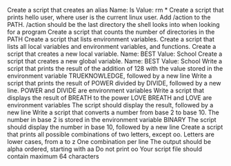 Create a script that creates an alias 
Name: ls   Value: rm *
Create a script that prints hello user, where user is the current linux user.
Add /action to the PATH. /action should be the last directory the shell looks into when looking for a program
Create a script that counts the number of directories in the PATH
Create a script that lists environment variables.
Create a script that lists all local variables and environment variables, and functions.
Create a script that creates a new local variable.
Name: BEST   Value: School
Create a script that creates a new global variable.
Name: BEST   Value: School
Write a script that prints the result of the addition of 128 with the value stored in the environment variable TRUEKNOWLEDGE, followed by a new line
Write a script that prints the result of POWER divided by DIVIDE, followed by a new line.
POWER and DIVIDE are environment variables
Write a script that displays the result of BREATH to the power LOVE
BREATH and LOVE are environment variables  The script should display the result, followed by a new line
Write a script that converts a number from base 2 to base 10.
The number in base 2 is stored in the environment variable BINARY    The script should display the number in base 10, followed by a new line
Create a script that prints all possible combinations of two letters, except oo.
Letters are lower cases, from a to z  One combination per line The output should be alpha ordered, starting with aa Do not print oo  Your script file should contain maximum 64 characters
